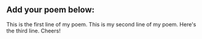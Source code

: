 ## Add your poem below:

This is the first line of my poem.
This is my second line of my poem.
Here's the third line. Cheers!

